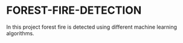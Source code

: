 # FOREST-FIRE-DETECTION
In this project forest fire is detected using different machine learning algorithms.
